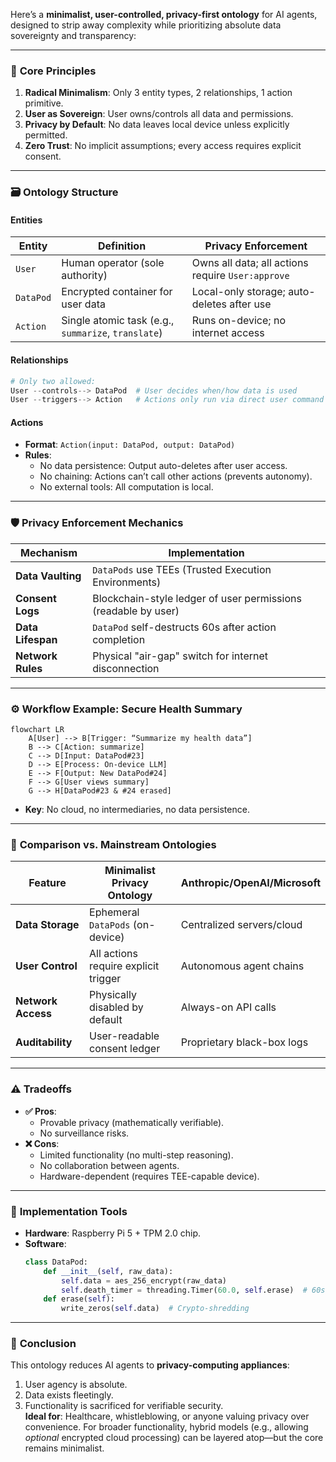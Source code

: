Here’s a **minimalist, user-controlled, privacy-first ontology** for AI agents, designed to strip away complexity while prioritizing absolute data sovereignty and transparency:  

---

### 🧱 **Core Principles**  
1. **Radical Minimalism**: Only 3 entity types, 2 relationships, 1 action primitive.  
2. **User as Sovereign**: User owns/controls all data and permissions.  
3. **Privacy by Default**: No data leaves local device unless explicitly permitted.  
4. **Zero Trust**: No implicit assumptions; every access requires explicit consent.  

---

### 🗃️ **Ontology Structure**  
#### **Entities**  
| **Entity**       | **Definition**                                  | **Privacy Enforcement**                     |  
|------------------|------------------------------------------------|--------------------------------------------|  
| `User`           | Human operator (sole authority)                | Owns all data; all actions require `User:approve` |  
| `DataPod`        | Encrypted container for user data              | Local-only storage; auto-deletes after use |  
| `Action`         | Single atomic task (e.g., `summarize`, `translate`) | Runs on-device; no internet access          |  

#### **Relationships**  
```python  
# Only two allowed:  
User --controls--> DataPod  # User decides when/how data is used  
User --triggers--> Action   # Actions only run via direct user command  
```  

#### **Actions**  
- **Format**: `Action(input: DataPod, output: DataPod)`  
- **Rules**:  
  - No data persistence: Output auto-deletes after user access.  
  - No chaining: Actions can’t call other actions (prevents autonomy).  
  - No external tools: All computation is local.  

---

### 🛡️ **Privacy Enforcement Mechanics**  
| **Mechanism**          | **Implementation**                              |  
|------------------------|------------------------------------------------|  
| **Data Vaulting**      | `DataPods` use TEEs (Trusted Execution Environments) |  
| **Consent Logs**       | Blockchain-style ledger of user permissions (readable by user) |  
| **Data Lifespan**      | `DataPod` self-destructs 60s after action completion |  
| **Network Rules**      | Physical "air-gap" switch for internet disconnection |  

---

### ⚙️ **Workflow Example: Secure Health Summary**  
```mermaid  
flowchart LR  
    A[User] --> B[Trigger: “Summarize my health data”]  
    B --> C[Action: summarize]  
    C --> D[Input: DataPod#23]  
    D --> E[Process: On-device LLM]  
    E --> F[Output: New DataPod#24]  
    F --> G[User views summary]  
    G --> H[DataPod#23 & #24 erased]  
```  
- **Key**: No cloud, no intermediaries, no data persistence.  

---

### 🔄 **Comparison vs. Mainstream Ontologies**  
| **Feature**         | **Minimalist Privacy Ontology**       | **Anthropic/OpenAI/Microsoft**        |  
|---------------------|--------------------------------------|---------------------------------------|  
| **Data Storage**    | Ephemeral `DataPods` (on-device)     | Centralized servers/cloud             |  
| **User Control**    | All actions require explicit trigger | Autonomous agent chains               |  
| **Network Access**  | Physically disabled by default       | Always-on API calls                   |  
| **Auditability**    | User-readable consent ledger         | Proprietary black-box logs            |  

---

### ⚠️ **Tradeoffs**  
- **✅ Pros**:  
  - Provable privacy (mathematically verifiable).  
  - No surveillance risks.  
- **❌ Cons**:  
  - Limited functionality (no multi-step reasoning).  
  - No collaboration between agents.  
  - Hardware-dependent (requires TEE-capable device).  

---

### 🧪 **Implementation Tools**  
- **Hardware**: Raspberry Pi 5 + TPM 2.0 chip.  
- **Software**:  
  ```python  
  class DataPod:  
      def __init__(self, raw_data):  
          self.data = aes_256_encrypt(raw_data)  
          self.death_timer = threading.Timer(60.0, self.erase)  # 60s lifespan  
      def erase(self):  
          write_zeros(self.data)  # Crypto-shredding  
  ```  

---

### 💎 **Conclusion**  
This ontology reduces AI agents to **privacy-computing appliances**:  
1. User agency is absolute.  
2. Data exists fleetingly.  
3. Functionality is sacrificed for verifiable security.  
**Ideal for**: Healthcare, whistleblowing, or anyone valuing privacy over convenience. For broader functionality, hybrid models (e.g., allowing *optional* encrypted cloud processing) can be layered atop—but the core remains minimalist.
